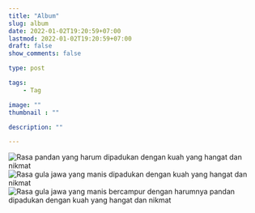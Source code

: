 ```yaml
---
title: "Album"
slug: album
date: 2022-01-02T19:20:59+07:00
lastmod: 2022-01-02T19:20:59+07:00
draft: false
show_comments: false

type: post

tags:
    - Tag

image: ""
thumbnail : ""

description: ""

---
```

![Rasa pandan yang harum dipadukan dengan kuah yang hangat dan nikmat](menu-pandan)
![Rasa gula jawa yang manis dipadukan dengan kuah yang hangat dan nikmat](/menu-gula-jawa)
![Rasa gula jawa yang manis bercampur dengan harumnya pandan dipadukan dengan kuah yang hangat dan nikmat](/menu-mix)

